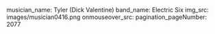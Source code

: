 musician_name: Tyler (Dick Valentine)
band_name: Electric Six
img_src: images/musician0416.png
onmouseover_src: 
pagination_pageNumber: 2077